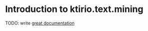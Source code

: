 # Introduction to ktirio.text.mining

TODO: write [great documentation](http://jacobian.org/writing/what-to-write/)
